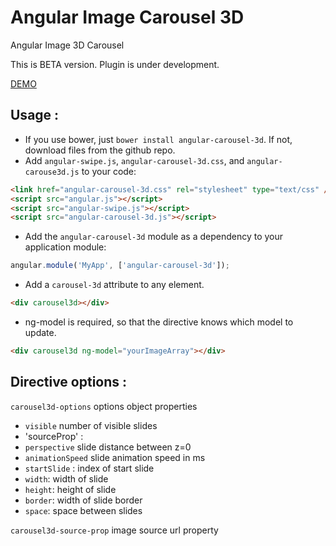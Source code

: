 # Angular Image Carousel 3D
Angular Image 3D Carousel

This is BETA version. Plugin is under development. 

[DEMO](http://vladimirbujanovic.com/angular-carousel-3d/demo/demo.html)

## Usage :

 - If you use bower, just `bower install angular-carousel-3d`. If not, download files from the github repo.
 - Add `angular-swipe.js`, `angular-carousel-3d.css`, and `angular-carouse3d.js` to your code:
```html
<link href="angular-carousel-3d.css" rel="stylesheet" type="text/css" />
<script src="angular.js"></script>
<script src="angular-swipe.js"></script>
<script src="angular-carousel-3d.js"></script>
```

 - Add the `angular-carousel-3d` module as a dependency to your application module:
```js
angular.module('MyApp', ['angular-carousel-3d']);
```

 - Add a `carousel-3d` attribute to any element.
```html
<div carousel3d></div>
```
 - ng-model is required, so that the directive knows which model to update.
```html
<div carousel3d ng-model="yourImageArray"></div>
```

## Directive options :
`carousel3d-options` options object properties

 - `visible` number of visible slides
 - 'sourceProp' :
 - `perspective` slide distance between z=0
 - `animationSpeed` slide animation speed in ms
 - `startSlide` : index of start slide
 - `width`: width of slide
 - `height`: height of slide
 - `border`: width of slide border
 - `space`: space between slides

 `carousel3d-source-prop` image source url property
